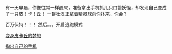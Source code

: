 有一天早晨，你像往常一样醒来，准备拿出手机抓几只口袋妖怪，却发现自己变成了一只皮！卡！丘！
一群壮汉正拿着精灵球向你扑来，你会？

百万伏特！！！
然后。。。开启逃跑模式

[变身皮卡丘的梦想](stuff/dream.md)

[掏出自己的手机](option2/opt2.md)
